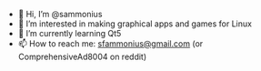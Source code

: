 - 👋 Hi, I’m @sammonius
- 👀 I’m interested in making graphical apps and games for Linux
- 🌱 I’m currently learning Qt5
- 📫 How to reach me: sfammonius@gmail.com (or ComprehensiveAd8004 on reddit)

<!---
sammonius/sammonius is a ✨ special ✨ repository because its `README.md` (this file) appears on your GitHub profile.
You can click the Preview link to take a look at your changes.
--->
